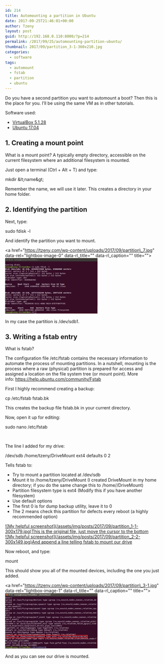 ```yaml
---
id: 214
title: Automounting a partition in Ubuntu
date: 2017-09-25T21:46:01+00:00
author: Tzeny
layout: post
guid: http://192.168.0.110:8000/?p=214
permalink: /2017/09/25/automounting-partition-ubuntu/
thumbnail: 2017/09/partition_3-1-360x210.jpg
categories:
  - software
tags:
  - automount
  - fstab
  - partition
  - ubuntu
---
```

Do you have a second partition you want to automount a boot? Then this is the place for you. I’ll be using the same VM as in other tutorials.

Software used:

  * [VirtualBox 5.1.28](https://www.virtualbox.org/wiki/Downloads)
  * [Ubuntu 17.04](https://www.ubuntu.com/download)

## 1. Creating a mount point

What is a mount point? A typically empty directory, accessible on the current filesystem where an additional filesystem is mounted.

Just open a terminal (Ctrl + Alt + T) and type:

<div class="codecolorer-container bash default" style="overflow:auto;white-space:nowrap;width:435px;">
  <div class="bash codecolorer">
    <span class="kw2">mkdir</span> <span class="sy0">&</span>lt;name<span class="sy0">&</span>gt;
  </div>
</div>

Remember the name, we will use it later. This creates a directory in your home folder.

## 2. Identifying the partition

Next, type:

<div class="codecolorer-container bash default" style="overflow:auto;white-space:nowrap;width:435px;">
  <div class="bash codecolorer">
    <span class="kw2">sudo</span> <span class="kw2">fdisk</span> <span class="re5">-l</span>
  </div>
</div>

And identify the partition you want to mount.

<a href="https://tzeny.com/wp-content/uploads/2017/09/partition\_7.jpg" data-rel="lightbox-image-0" data-rl\_title="" data-rl_caption="" title="">![My helpful screenshot](/assets/img/posts/2017/09/partition_7-300x180.jpg)</a>

In my case the partition is /dev/sdb1.

## 3. Writing a fstab entry

What is fstab?

The configuration file /etc/fstab contains the necessary information to automate the process of mounting partitions. In a nutshell, mounting is the process where a raw (physical) partition is prepared for access and assigned a location on the file system tree (or mount point). More info: https://help.ubuntu.com/community/Fstab

First I highly recommend creating a backup:

<div class="codecolorer-container bash default" style="overflow:auto;white-space:nowrap;width:435px;">
  <div class="bash codecolorer">
    <span class="kw2">cp</span> <span class="sy0">/</span>etc<span class="sy0">/</span>fstab fstab.bk
  </div>
</div>

This creates the backup file fstab.bk in your current directory.

Now, open it up for editing:

<div class="codecolorer-container bash default" style="overflow:auto;white-space:nowrap;width:435px;">
  <div class="bash codecolorer">
    <span class="kw2">sudo</span> <span class="kw2">nano</span> <span class="sy0">/</span>etc<span class="sy0">/</span>fstab
  </div>
</div>

 

The line I added for my drive:

<div class="codecolorer-container text default" style="overflow:auto;white-space:nowrap;width:435px;">
  <div class="text codecolorer">
    /dev/sdb /home/tzeny/DriveMount ext4 defaults 0 2
  </div>
</div>

Tells fstab to:

  * Try to mount a partition located at /dev/sdb
  * Mount it to /home/tzeny/DriveMount (I created DriveMount in my home directory; if you do the same change this to /home/<your username>/DriveMount)
  * Partition filesystem type is ext4 (Modify this if you have another filesystem)
  * Use default options
  * The first 0 is for dump backup utility, leave it to 0
  * The 2 means check this partition for defects every reboot (a highly recommended option)

<div class="rl-gallery-container" id="rl-gallery-container-13" data-gallery_id="0"> <div class="rl-gallery rl-basicgrid-gallery " id="rl-gallery-13" data-gallery_no="13"> 

<div class="rl-gallery-item">
  <a href="https://tzeny.com/wp-content/uploads/2017/09/partition_1-1.jpg" title="This is the original file, just move the cursor to the bottom" data-rl_title="This is the original file, just move the cursor to the bottom" class="rl-gallery-link" data-rl_caption="" data-rel="lightbox-gallery-13">![My helpful screenshot](/assets/img/posts/2017/09/partition_1-1-300x179.jpg)<span class="rl-gallery-caption"><span class="rl-gallery-item-title">This is the original file, just move the cursor to the bottom</span></span></a>
</div>

<div class="rl-gallery-item">
  <a href="https://tzeny.com/wp-content/uploads/2017/09/partition_2-2.jpg" title="And append a line telling fstab to mount our drive" data-rl_title="And append a line telling fstab to mount our drive" class="rl-gallery-link" data-rl_caption="" data-rel="lightbox-gallery-13">![My helpful screenshot](/assets/img/posts/2017/09/partition_2-2-300x149.jpg)<span class="rl-gallery-caption"><span class="rl-gallery-item-title">And append a line telling fstab to mount our drive</span></span></a>
</div></div> </div>

Now reboot, and type:

<div class="codecolorer-container bash default" style="overflow:auto;white-space:nowrap;width:435px;">
  <div class="bash codecolorer">
    <span class="kw2">mount</span>
  </div>
</div>

This should show you all of the mounted devices, including the one you just added.

<a href="https://tzeny.com/wp-content/uploads/2017/09/partition\_3-1.jpg" data-rel="lightbox-image-1" data-rl\_title="" data-rl_caption="" title="">![My helpful screenshot](/assets/img/posts/2017/09/partition_3-1-300x179.jpg)</a>

And as you can see our drive is mounted.
